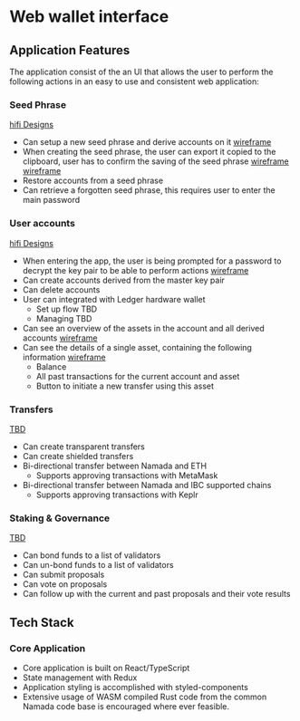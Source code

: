 # Web wallet interface

## Application Features

The application consist of the an UI that allows the user to perform the following actions in an easy to use and consistent web application:

### Seed Phrase
[hifi Designs](https://www.figma.com/file/aiWZpaXjPLW6fDjE7dpFaU/Projects-2021?node-id=4610%3A5890)
* Can setup a new seed phrase and derive accounts on it [wireframe](https://www.figma.com/file/aiWZpaXjPLW6fDjE7dpFaU/Projects-2021?node-id=6442%3A5866)
* When creating the seed phrase, the user can export it copied to the clipboard, user has to confirm the saving of the seed phrase [wireframe](https://www.figma.com/file/aiWZpaXjPLW6fDjE7dpFaU/Projects-2021?node-id=6442%3A6015) [wireframe](https://www.figma.com/file/aiWZpaXjPLW6fDjE7dpFaU/Projects-2021?node-id=6442%3A6104)
* Restore accounts from a seed phrase
* Can retrieve a forgotten seed phrase, this requires user to enter the main password

### User accounts
[hifi Designs](https://www.figma.com/file/aiWZpaXjPLW6fDjE7dpFaU/Projects-2021?node-id=5165%3A8862)
* When entering the app, the user is being prompted for a password to decrypt the key pair to be able to perform actions [wireframe](https://www.figma.com/file/aiWZpaXjPLW6fDjE7dpFaU/Projects-2021?node-id=6442%3A5801)
* Can create accounts derived from the master key pair
* Can delete accounts
* User can integrated with Ledger hardware wallet
  * Set up flow TBD
  * Managing TBD
* Can see an overview of the assets in the account and all derived accounts [wireframe](https://www.figma.com/file/aiWZpaXjPLW6fDjE7dpFaU/Projects-2021?node-id=6442%3A5492)
* Can see the details of a single asset, containing the following information [wireframe](https://www.figma.com/file/aiWZpaXjPLW6fDjE7dpFaU/Projects-2021?node-id=6442%3A5681)
  * Balance
  * All past transactions for the current account and asset
  * Button to initiate a new transfer using this asset

### Transfers
[TBD]()
* Can create transparent transfers
* Can create shielded transfers
* Bi-directional transfer between Namada and ETH
  * Supports approving transactions with MetaMask
* Bi-directional transfer between Namada and IBC supported chains
  *  Supports approving transactions with Keplr

### Staking & Governance
[TBD]()
* Can bond funds to a list of validators
* Can un-bond funds to a list of validators
* Can submit proposals
* Can vote on proposals
* Can follow up with the current and past proposals and their vote results

## Tech Stack
### Core Application
* Core application is built on React/TypeScript
* State management with Redux
* Application styling is accomplished with styled-components
* Extensive usage of WASM compiled Rust code from the common Namada code base is encouraged where ever feasible.

